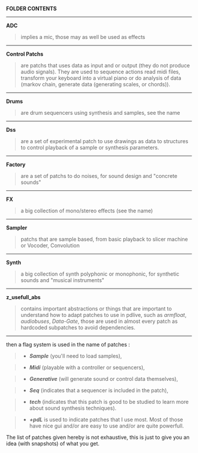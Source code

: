 **FOLDER CONTENTS**

---

**ADC**
> implies a mic, those may as well be used as effects


---

**Control Patchs**
> are patchs that uses data as input and or output (they do not produce audio signals). They are used to sequence actions read midi files, transform your keyboard into a virtual piano or do analysis of data (markov chain, generate data (generating scales, or chords)).


---

**Drums**
> are drum sequencers using synthesis and samples, see the name


---

**Dss**
> are a set of experimental patch to use drawings as data to structures to control 	playback of a sample or synthesis parameters.


---

**Factory**
> are a set of patchs to do noises, for sound design and "concrete sounds"


---

**FX**
> a big collection of mono/stereo effects (see the name)


---

**Sampler**
> patchs that are sample based, from basic playback to slicer machine or 		Vocoder, Convolution


---

**Synth**
> a big collection of synth polyphonic or monophonic, for synthetic sounds and "musical instruments"


---

**z\_usefull\_abs**
> contains important abstractions or things that are important to understand how to adapt patches to use in pdlive, such as _armfloat_, _audiobuses_, _Data-Gate_, those are used in almost every patch as hardcoded subpatches to avoid dependencies.




---


then a flag system is used in the name of patches :

> - **_Sample_** (you'll need to load samples),

> - **_Midi_** (playable with a controller or sequencers),

> - **_Generative_** (will generate sound  or control data themselves),

> - **_Seq_** (indicates that a sequencer is included in the patch),

> - **_tech_** (indicates that this patch is good to be studied to learn     more  about sound synthesis techniques).

> - **_+pdL_** is used to indicate patches that I use most. Most of those have nice gui and/or are easy to use and/or are quite powerfull.

The list of patches given hereby is not exhaustive, this is just to give you an idea (with snapshots) of what you get.